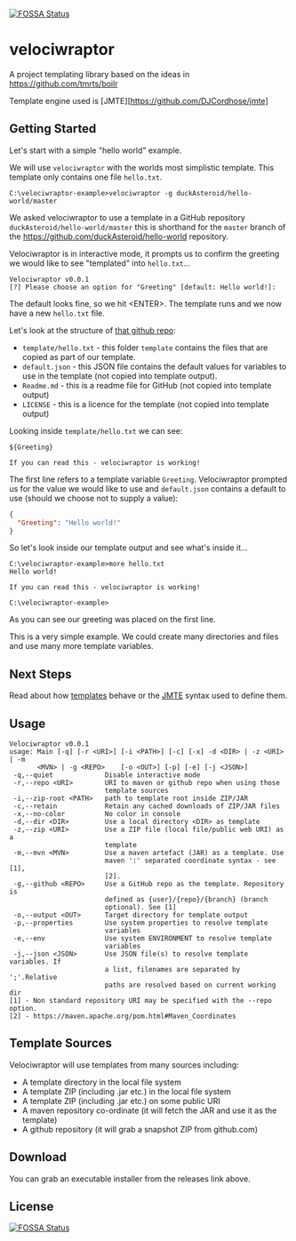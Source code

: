 [![FOSSA Status](https://app.fossa.io/api/projects/git%2Bgithub.com%2FduckAsteroid%2Fvelociwraptor.svg?type=shield)](https://app.fossa.io/projects/git%2Bgithub.com%2FduckAsteroid%2Fvelociwraptor?ref=badge_shield)

velociwraptor
===========
A project templating library based on the ideas in https://github.com/tmrts/boilr

Template engine used is [JMTE][https://github.com/DJCordhose/jmte]

Getting Started
---------------

Let's start with a simple "hello world" example. 

We will use `velociwraptor` with the worlds most simplistic template. This template only contains one 
file `hello.txt`.
```text
C:\velociwraptor-example>velociwraptor -g duckAsteroid/hello-world/master
```
We asked velociwraptor to use a template in a GitHub repository `duckAsteroid/hello-world/master` this is shorthand 
for the `master` branch of the https://github.com/duckAsteroid/hello-world repository. 

Velociwraptor is in interactive mode, it prompts us to confirm the greeting we would
like to see "templated" into `hello.txt`...
```text
Velociwraptor v0.0.1
[?] Please choose an option for "Greeting" [default: Hello world!]:
```
The default looks fine, so we hit &lt;ENTER&gt;. The template runs and we now have a new
`hello.txt` file. 

Let's look at the structure of [that github repo](https://github.com/duckAsteroid/hello-world):
* `template/hello.txt` - this folder `template` contains the files that are copied as part of our template.
* `default.json` - this JSON file contains the default values for variables to use in the template (not copied into 
template output).
* `Readme.md` - this is a readme file for GitHub (not copied into template output)
* `LICENSE` - this is a licence for the template (not copied into template output)

Looking inside `template/hello.txt` we can see:

```text
${Greeting}

If you can read this - velociwraptor is working!
```

The first line refers to a template variable `Greeting`. Velociwraptor prompted us for the value we would like to use
and `default.json` contains a default to use (should we choose not to supply a value):

```json
{
  "Greeting": "Hello world!"
}
```

So let's look inside our template output and see what's inside it...
```text
C:\velociwraptor-example>more hello.txt
Hello world!

If you can read this - velociwraptor is working!

C:\velociwraptor-example>
```

As you can see our greeting was placed on the first line. 

This is a very simple example. We could create many directories and files and use many
more template variables.

Next Steps
----
Read about how [templates](https://github.com/duckAsteroid/velociwraptor/wiki/Templates) behave or the 
[JMTE](https://github.com/duckAsteroid/jmte/wiki/LanguageSpecification) syntax used to define them.

Usage
-------
```text
Velociwraptor v0.0.1
usage: Main [-q] [-r <URI>] [-i <PATH>] [-c] [-x] -d <DIR> | -z <URI> | -m
       <MVN> | -g <REPO>    [-o <OUT>] [-p] [-e] [-j <JSON>]
 -q,--quiet             Disable interactive mode
 -r,--repo <URI>        URI to maven or github repo when using those
                        template sources
 -i,--zip-root <PATH>   path to template root inside ZIP/JAR
 -c,--retain            Retain any cached downloads of ZIP/JAR files
 -x,--no-color          No color in console
 -d,--dir <DIR>         Use a local directory <DIR> as template
 -z,--zip <URI>         Use a ZIP file (local file/public web URI) as a
                        template
 -m,--mvn <MVN>         Use a maven artefact (JAR) as a template. Use
                        maven ':' separated coordinate syntax - see [1],
                        [2].
 -g,--github <REPO>     Use a GitHub repo as the template. Repository is
                        defined as {user}/{repo}/{branch} (branch
                        optional). See [1]
 -o,--output <OUT>      Target directory for template output
 -p,--properties        Use system properties to resolve template
                        variables
 -e,--env               Use system ENVIRONMENT to resolve template
                        variables
 -j,--json <JSON>       Use JSON file(s) to resolve template variables. If
                        a list, filenames are separated by ';'.Relative
                        paths are resolved based on current working dir
[1] - Non standard repository URI may be specified with the --repo option.
[2] - https://maven.apache.org/pom.html#Maven_Coordinates
```


Template Sources
-------
Velociwraptor will use templates from many sources including:
* A template directory in the local file system
* A template ZIP (including .jar etc.) in the local file system
* A template ZIP (including .jar etc.) on some public URI
* A maven repository co-ordinate (it will fetch the JAR and use it as the template)
* A github repository (it will grab a snapshot ZIP from github.com)

Download
-----------

You can grab an executable installer from the releases link above.


## License
[![FOSSA Status](https://app.fossa.io/api/projects/git%2Bgithub.com%2FduckAsteroid%2Fvelociwraptor.svg?type=large)](https://app.fossa.io/projects/git%2Bgithub.com%2FduckAsteroid%2Fvelociwraptor?ref=badge_large)